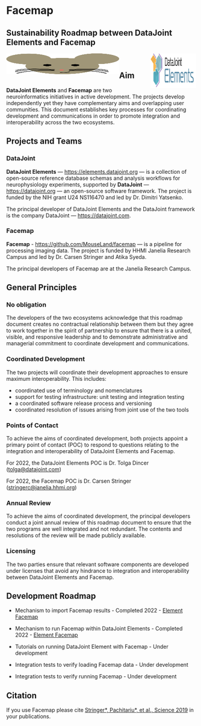 # Facemap

## Sustainability Roadmap between DataJoint Elements and Facemap

<p align="center">
  <img src="https://github.com/datajoint/datajoint-elements/blob/main/docs/img/facemap.png?raw=true" width="300" height="55" align="left">&nbsp;&nbsp;
  <img src="https://raw.githubusercontent.com/datajoint/datajoint.org/0a05cf5c2530a3595a13fc11f6abac64746d845d/static/images/elements-logo.png" width="120" height="92" align="right">
</p>  

## Aim
**DataJoint Elements** and **Facemap** are two neuroinformatics initiatives in active
development. The projects develop independently yet they have complementary aims and
overlapping user communities. This document establishes key processes for coordinating
development and communications in order to promote integration and interoperability
across the two ecosystems.

## Projects and Teams

### DataJoint

**DataJoint Elements** — https://elements.datajoint.org — is a collection of open-source
  reference database schemas and analysis workflows for neurophysiology experiments, 
  supported by **DataJoint** — https://datajoint.org — an open-source software 
  framework. The project is funded by the NIH grant U24 NS116470 and led by Dr. Dimitri 
  Yatsenko.
  
The principal developer of DataJoint Elements and the DataJoint framework is the company
DataJoint — https://datajoint.com.

### Facemap

**Facemap** - https://github.com/MouseLand/facemap — is a pipeline for processing
imaging data. The project is funded by HHMI Janelia Research Campus and led by
Dr. Carsen Stringer and Atika Syeda.

The principal developers of Facemap are at the Janelia Research Campus.

## General Principles

### No obligation

The developers of the two ecosystems acknowledge that this roadmap document creates no
contractual relationship between them but they agree to work together in the spirit of
partnership to ensure that there is a united, visible, and responsive leadership and to
demonstrate administrative and managerial commitment to coordinate development and
communications.

### Coordinated Development

The two projects will coordinate their development approaches to ensure maximum
interoperability. This includes:

-   coordinated use of terminology and nomenclatures
-   support for testing infrastructure: unit testing and integration testing
-   a coordinated software release process and versioning
-   coordinated resolution of issues arising from joint use of the two tools

### Points of Contact

To achieve the aims of coordinated development, both projects appoint a primary point of
contact (POC) to respond to questions relating to the integration and interoperability 
of DataJoint Elements and Facemap.

For 2022, the DataJoint Elements POC is Dr. Tolga Dincer (tolga@datajoint.com)

For 2022, the Facemap POC is Dr. Carsen Stringer (stringerc@janelia.hhmi.org)

### Annual Review

To achieve the aims of coordinated development, the principal developers conduct a joint
annual review of this roadmap document to ensure that the two programs are
well integrated and not redundant. The contents and resolutions of the review will be
made publicly available.

### Licensing

The two parties ensure that relevant software components are developed under licenses
that avoid any hindrance to integration and interoperability between DataJoint Elements 
and Facemap.

## Development Roadmap

- Mechanism to import Facemap results - Completed 2022 - 
[Element Facemap](https://github.com/datajoint/element-facemap/blob/0ccab4ec6731cd612e7cf61a221c64fb9bf22566/element_facemap/facial_behavior_estimation.py#L389-L405)

- Mechanism to run Facemap within DataJoint Elements - Completed 2022 - 
[Element Facemap](https://github.com/datajoint/element-facemap/blob/0ccab4ec6731cd612e7cf61a221c64fb9bf22566/element_facemap/facial_behavior_estimation.py#L259-L266)

- Tutorials on running DataJoint Element with Facemap - Under development 

- Integration tests to verify loading Facemap data - Under development

- Integration tests to verify running Facemap - Under development

## Citation

If you use Facemap please cite 
[Stringer*, Pachitariu*, et al., Science 2019](https://doi.org/10.1126%2Fscience.aav7893) in 
your publications.
